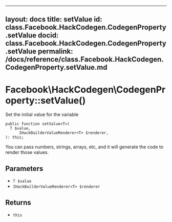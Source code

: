 
***

layout: docs
title: setValue
id: class.Facebook.HackCodegen.CodegenProperty.setValue
docid: class.Facebook.HackCodegen.CodegenProperty.setValue
permalink: /docs/reference/class.Facebook.HackCodegen.CodegenProperty.setValue.md
---







# Facebook\\HackCodegen\\CodegenProperty::setValue()




Set the initial value for the variable




``` Hack
public function setValue<T>(
  T $value,
      IHackBuilderValueRenderer<T> $renderer,
): this;
```




You can pass numbers, strings,
arrays, etc, and it will generate the code to render those values.




## Parameters




* ` T $value `
* ` IHackBuilderValueRenderer<T> $renderer `




## Returns




- ` this `
